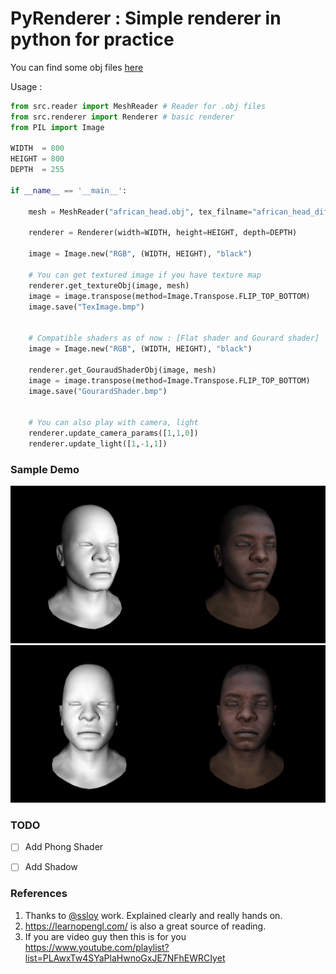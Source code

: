 # PyRenderer : Simple renderer in python for practice

You can find some obj files [here](https://github.com/ssloy/tinyrenderer/tree/f037c7a0517a632c7391b35131f9746a8f8bb235/obj)

Usage : 
```py
from src.reader import MeshReader # Reader for .obj files
from src.renderer import Renderer # basic renderer
from PIL import Image

WIDTH  = 800
HEIGHT = 800
DEPTH  = 255

if __name__ == '__main__':

    mesh = MeshReader("african_head.obj", tex_filname="african_head_diffuse.tga")
    
    renderer = Renderer(width=WIDTH, height=HEIGHT, depth=DEPTH)

    image = Image.new("RGB", (WIDTH, HEIGHT), "black")

    # You can get textured image if you have texture map
    renderer.get_textureObj(image, mesh)
    image = image.transpose(method=Image.Transpose.FLIP_TOP_BOTTOM)
    image.save("TexImage.bmp")


    # Compatible shaders as of now : [Flat shader and Gourard shader]
    image = Image.new("RGB", (WIDTH, HEIGHT), "black")

    renderer.get_GouraudShaderObj(image, mesh)
    image = image.transpose(method=Image.Transpose.FLIP_TOP_BOTTOM)
    image.save("GourardShader.bmp")


    # You can also play with camera, light
    renderer.update_camera_params([1,1,0])
    renderer.update_light([1,-1,1])
```


### Sample Demo
![](https://github.com/sonaalKant/PyRenderer/blob/main/camera.gif)
![](https://github.com/sonaalKant/PyRenderer/blob/main/light.gif)

### TODO

- [ ] Add Phong Shader 
- [ ] Add Shadow  



### References

1. Thanks to [@ssloy](https://github.com/ssloy/tinyrenderer/wiki) work. Explained clearly and really hands on.
2. https://learnopengl.com/ is also a great source of reading.
3. If you are video guy then this is for you https://www.youtube.com/playlist?list=PLAwxTw4SYaPlaHwnoGxJE7NFhEWRCIyet